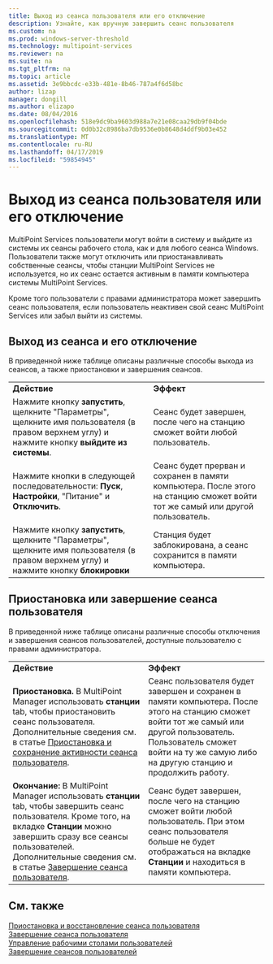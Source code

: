```yaml
---
title: Выход из сеанса пользователя или его отключение
description: Узнайте, как вручную завершить сеанс пользователя
ms.custom: na
ms.prod: windows-server-threshold
ms.technology: multipoint-services
ms.reviewer: na
ms.suite: na
ms.tgt_pltfrm: na
ms.topic: article
ms.assetid: 3e9bbcdc-e33b-481e-8b46-787a4f6d58bc
author: lizap
manager: dongill
ms.author: elizapo
ms.date: 08/04/2016
ms.openlocfilehash: 518e9dc9ba9603d988a7e21e08caa29db9f04bde
ms.sourcegitcommit: 0d0b32c8986ba7db9536e0b8648d4ddf9b03e452
ms.translationtype: MT
ms.contentlocale: ru-RU
ms.lasthandoff: 04/17/2019
ms.locfileid: "59854945"
---
```

# <a name="log-off-or-disconnect-user-sessions"></a>Выход из сеанса пользователя или его отключение
MultiPoint Services пользователи могут войти в систему и выйдите из системы их сеансы рабочего стола, как и для любого сеанса Windows. Пользователи также могут отключить или приостанавливать собственные сеансы, чтобы станции MultiPoint Services не используется, но их сеанс остается активным в памяти компьютера системы MultiPoint Services.  
  
Кроме того пользователи с правами администратора может завершить сеанс пользователя, если пользователь неактивен свой сеанс MultiPoint Services или забыл выйти из системы.  
  
## <a name="logging-off-or-disconnecting-a-session"></a>Выход из сеанса и его отключение  
В приведенной ниже таблице описаны различные способы выхода из сеансов, а также приостановки и завершения сеансов.  
  
|||  
|-|-|  
|**Действие**|**Эффект**|  
|Нажмите кнопку **запустить**, щелкните "Параметры", щелкните имя пользователя (в правом верхнем углу) и нажмите кнопку **выйдите из системы**.|Сеанс будет завершен, после чего на станцию сможет войти любой пользователь.|  
|Нажмите кнопки в следующей последовательности: **Пуск**, **Настройки**, "Питание" и **Отключить**.|Сеанс будет прерван и сохранен в памяти компьютера. После этого на станцию сможет войти тот же самый или другой пользователь.|  
|Нажмите кнопку **запустить**, щелкните "Параметры", щелкните имя пользователя (в правом верхнем углу) и нажмите кнопку **блокировки**|Станция будет заблокирована, а сеанс сохранится в памяти компьютера.|  
  
## <a name="suspending-or-ending-a-users-session"></a>Приостановка или завершение сеанса пользователя  
В приведенной ниже таблице описаны различные способы отключения и завершения сеансов пользователей, доступные пользователю с правами администратора.  
  
|||  
|-|-|  
|**Действие**|**Эффект**|  
|**Приостановка.** В MultiPoint Manager использовать **станции** tab, чтобы приостановить сеанс пользователя. Дополнительные сведения см. в статье [Приостановка и сохранение активности сеанса пользователя](Suspend-and-Leave-User-Session-Active.md).|Сеанс пользователя будет завершен и сохранен в памяти компьютера. После этого на станцию сможет войти тот же самый или другой пользователь. Пользователь сможет войти на ту же самую либо на другую станцию и продолжить работу.|  
|**Окончание:** В MultiPoint Manager использовать **станции** tab, чтобы завершить сеанс пользователя. Кроме того, на вкладке **Станции** можно завершить сразу все сеансы пользователей. Дополнительные сведения см. в статье [Завершение сеанса пользователя](End-a-User-Session.md).|Сеанс будет завершен, после чего на станцию сможет войти любой пользователь. При этом сеанс пользователя больше не будет отображаться на вкладке **Станции** и находиться в памяти компьютера.|  
  
## <a name="see-also"></a>См. также  
[Приостановка и восстановление сеанса пользователя](Suspend-and-Leave-User-Session-Active.md)  
[Завершение сеанса пользователя](End-a-User-Session.md)  
[Управление рабочими столами пользователей](manage-user-desktops-using-multipoint-dashboard.md)  
[Завершение сеансов пользователей](Log-Off-User-Sessions.md)    